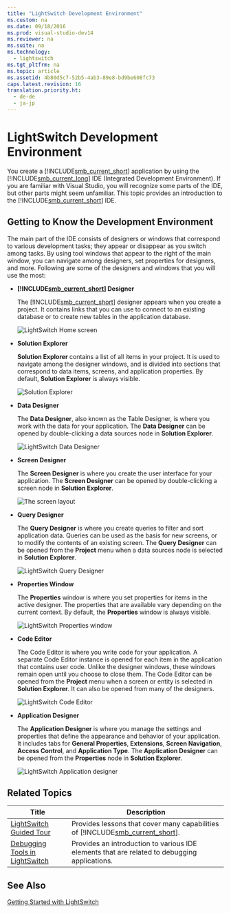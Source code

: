 ```yaml
---
title: "LightSwitch Development Environment"
ms.custom: na
ms.date: 09/18/2016
ms.prod: visual-studio-dev14
ms.reviewer: na
ms.suite: na
ms.technology: 
  - lightswitch
ms.tgt_pltfrm: na
ms.topic: article
ms.assetid: 4b80d5c7-52b5-4ab3-89e8-bd9be608fc73
caps.latest.revision: 16
translation.priority.ht: 
  - de-de
  - ja-jp
---
```

# LightSwitch Development Environment
You create a [!INCLUDE[smb_current_short](../vs140/includes/smb_current_short_md.md)] application by using the [!INCLUDE[smb_current_long](../vs140/includes/smb_current_long_md.md)] IDE (Integrated Development Environment). If you are familiar with Visual Studio, you will recognize some parts of the IDE, but other parts might seem unfamiliar. This topic provides an introduction to the [!INCLUDE[smb_current_short](../vs140/includes/smb_current_short_md.md)] IDE.  
  
## Getting to Know the Development Environment  
 The main part of the IDE consists of designers or windows that correspond to various development tasks; they appear or disappear as you switch among tasks. By using tool windows that appear to the right of the main window, you can navigate among designers, set properties for designers, and more. Following are some of the designers and windows that you will use the most:  
  
-   **[!INCLUDE[smb_current_short](../vs140/includes/smb_current_short_md.md)] Designer**  
  
     The [!INCLUDE[smb_current_short](../vs140/includes/smb_current_short_md.md)] designer appears when you create a project. It contains links that you can use to connect to an existing database or to create new tables in the application database.  
  
     ![LightSwitch Home screen](../vs140/media/LSDesigner.PNG "LSDesigner")  
  
-   **Solution Explorer**  
  
     **Solution Explorer** contains a list of all items in your project. It is used to navigate among the designer windows, and is divided into sections that correspond to data items, screens, and application properties. By default, **Solution Explorer** is always visible.  
  
     ![Solution Explorer](../vs140/media/LSSolution.PNG "LSSolution")  
  
-   **Data Designer**  
  
     The **Data Designer**, also known as the Table Designer, is where you work with the data for your application. The **Data Designer** can be opened by double-clicking a data sources node in **Solution Explorer**.  
  
     ![LightSwitch Data Designer](../vs140/media/LSData.PNG "LSData")  
  
-   **Screen Designer**  
  
     The **Screen Designer** is where you create the user interface for your application. The **Screen Designer** can be opened by double-clicking a screen node in **Solution Explorer**.  
  
     ![The screen layout](../vs140/media/LS_Step3.PNG "LS_Step3")  
  
-   **Query Designer**  
  
     The **Query Designer** is where you create queries to filter and sort application data. Queries can be used as the basis for new screens, or to modify the contents of an existing screen. The **Query Designer** can be opened from the **Project** menu when a data sources node is selected in **Solution Explorer**.  
  
     ![LightSwitch Query Designer](../vs140/media/LSQuery.PNG "LSQuery")  
  
-   **Properties Window**  
  
     The **Properties** window is where you set properties for items in the active designer. The properties that are available vary depending on the current context. By default, the **Properties** window is always visible.  
  
     ![LightSwitch Properties window](../vs140/media/LSProperties.PNG "LSProperties")  
  
-   **Code Editor**  
  
     The Code Editor is where you write code for your application. A separate Code Editor instance is opened for each item in the application that contains user code. Unlike the designer windows, these windows remain open until you choose to close them. The Code Editor can be opened from the **Project** menu when a screen or entity is selected in **Solution Explorer**. It can also be opened from many of the designers.  
  
     ![LightSwitch Code Editor](../vs140/media/LSCode.PNG "LSCode")  
  
-   **Application Designer**  
  
     The **Application Designer** is where you manage the settings and properties that define the appearance and behavior of your application. It includes tabs for **General Properties**, **Extensions**, **Screen Navigation**, **Access Control**, and **Application Type**. The **Application Designer** can be opened from the **Properties** node in **Solution Explorer**.  
  
     ![LightSwitch Application designer](../vs140/media/LSApp.PNG "LSApp")  
  
## Related Topics  
  
|Title|Description|  
|-----------|-----------------|  
|[LightSwitch Guided Tour](../vs140/LightSwitch-Guided-Tour.md)|Provides lessons that cover many capabilities of [!INCLUDE[smb_current_short](../vs140/includes/smb_current_short_md.md)].|  
|[Debugging Tools in LightSwitch](../vs140/Debugging-Tools-in-LightSwitch.md)|Provides an introduction to various IDE elements that are related to debugging applications.|  
  
## See Also  
 [Getting Started with LightSwitch](../vs140/Getting-Started-with-LightSwitch.md)